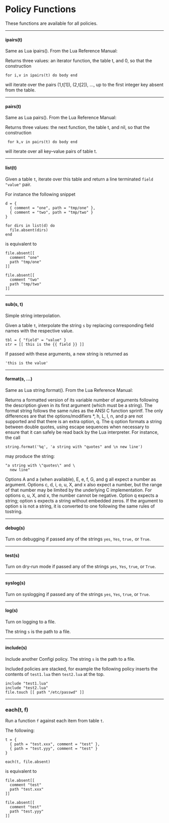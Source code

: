 # Policy Functions

These functions are available for all policies.

---

#### ipairs(t)

Same as Lua ipairs(). From the Lua Reference Manual:

Returns three values: an iterator function, the table t, and 0, so that the construction

    for i,v in ipairs(t) do body end

will iterate over the pairs (1,t[1]), (2,t[2]), ..., up to the first integer key absent from the table.

---

#### pairs(t)

Same as Lua pairs(). From the Lua Reference Manual:

Returns three values: the next function, the table t, and nil, so that the construction

     for k,v in pairs(t) do body end

will iterate over all key–value pairs of table t.

---

#### list(t)

Given a table `t`, iterate over this table and return a line terminated `field "value"` pair.

For instance the following snippet

    d = {
      { comment = "one", path = "tmp/one" },
      { comment = "two", path = "tmp/two" }
    }

    for dirs in list(d) do
      file.absent(dirs)
    end

is equivalent to

    file.absent[[
      comment "one"
      path "tmp/one"
    ]]

    file.absent[[
      comment "two"
      path "tmp/two"
    ]]

---

#### sub(s, t)

Simple string interpolation.

Given a table `t`, interpolate the string `s` by replacing corresponding field names with the respective value.

    tbl = { "field" = "value" }
    str = [[ this is the {{ field }} ]]

If passed with these arguments, a new string is returned as

    'this is the value'

---

#### format(s, ...)

Same as Lua string.format(). From the Lua Reference Manual:

Returns a formatted version of its variable number of arguments following the description given in its first argument (which must be a string). The format string follows the same rules as the ANSI C function sprintf. The only differences are that the options/modifiers *, h, L, l, n, and p are not supported and that there is an extra option, q. The q option formats a string between double quotes, using escape sequences when necessary to ensure that it can safely be read back by the Lua interpreter. For instance, the call

    string.format('%q', 'a string with "quotes" and \n new line')

may produce the string:

    "a string with \"quotes\" and \
      new line"

Options A and a (when available), E, e, f, G, and g all expect a number as argument. Options c, d, i, o, u, X, and x also expect a number, but the range of that number may be limited by the underlying C implementation. For options o, u, X, and x, the number cannot be negative. Option q expects a string; option s expects a string without embedded zeros. If the argument to option s is not a string, it is converted to one following the same rules of tostring.

---

#### debug(s)

Turn on debugging if passed any of the strings `yes`, `Yes`, `true,` or `True`.

---

#### test(s)

Turn on dry-run mode if passed any of the strings `yes`, `Yes`, `true`, or `True`.

---

#### syslog(s)

Turn on syslogging if passed any of the strings `yes`, `Yes`, `true`, or `True`.


---

#### log(s)

Turn on logging to a file.

The string `s` is the path to a file.

---

#### include(s)

Include another Configi policy. The string `s` is the path to a file.

Included policies are stacked, for example the following policy inserts the contents of `test1.lua` then `test2.lua` at the top.

    include "test1.lua"
    include "test2.lua"
    file.touch [[ path "/etc/passwd" ]]

---

### each(t, f)

Run a function `f` against each item from table `t`.

The following:

    t = {
      { path = "test.xxx", comment = "test" },
      { path = "test.yyy", comment = "test" }
    }

    each(t, file.absent)

is equivalent to

    file.absent[[
      comment "test"
      path "test.xxx"
    ]]

    file.absent[[
      comment "test"
      path "test.yyy"
    ]]

